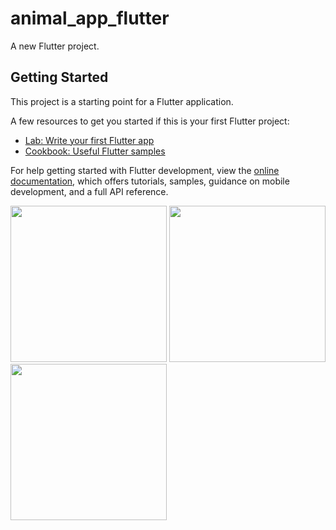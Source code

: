 # animal_app_flutter

A new Flutter project.

## Getting Started

This project is a starting point for a Flutter application.

A few resources to get you started if this is your first Flutter project:

- [Lab: Write your first Flutter app](https://docs.flutter.dev/get-started/codelab)
- [Cookbook: Useful Flutter samples](https://docs.flutter.dev/cookbook)

For help getting started with Flutter development, view the
[online documentation](https://docs.flutter.dev/), which offers tutorials,
samples, guidance on mobile development, and a full API reference.

<img src="https://user-images.githubusercontent.com/115910370/229067112-bdb9b34e-dfe0-4628-bdee-5df4944a7b4a.png" width="250px">
<img src="https://user-images.githubusercontent.com/115910370/229067360-76b28b83-9d7e-456c-8e73-3a64037d05db.png" width="250px">
<img src="https://user-images.githubusercontent.com/115910370/229067686-a2554886-5dac-4a90-a6cd-6f7f5219f363.png" width="250px">
